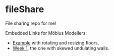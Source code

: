 # fileShare
File sharing repo for me!

Embedded Links for Möbius Modellers:
- [Example](https://mobius-08.design-automation.net/editor?file=https:%2F%2Fkichappa.github.io%2FfileShare%2Fw1_s3_u3_demo_law_curves_exp.mob&node=1&defaultViewer=cad) with rotating and resizing floors,
- [Week 1](https://mobius-08.design-automation.net/editor?file=https:%2F%2Fkichappa.github.io%2FfileShare%2FWeek1_Coding_Assignment.mob&node=1&defaultViewer=cad), the one with skewed undulating walls. 
